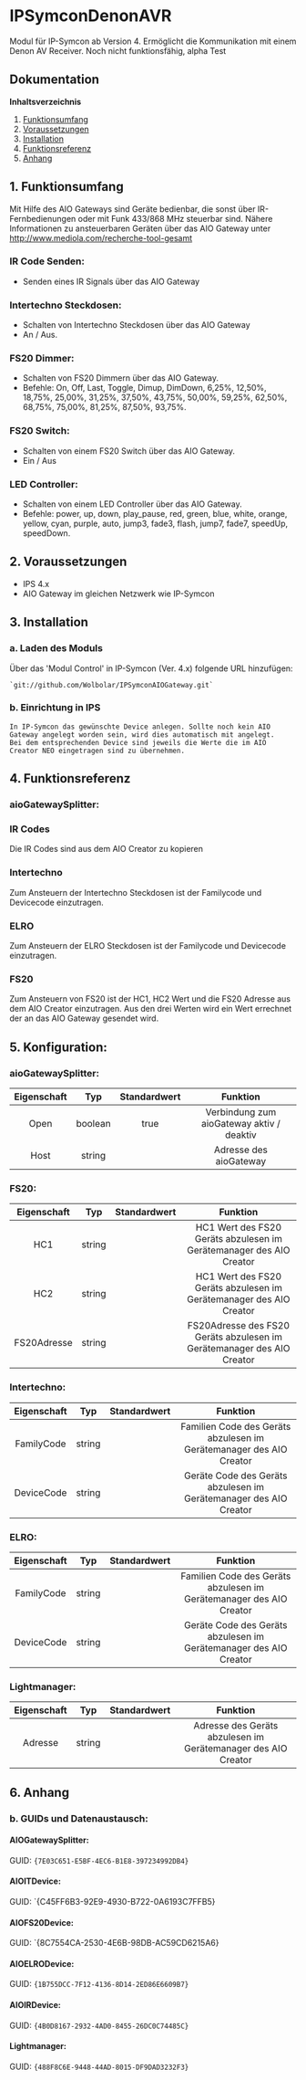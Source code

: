 # IPSymconDenonAVR

Modul für IP-Symcon ab Version 4. Ermöglicht die Kommunikation mit einem Denon AV Receiver.
Noch nicht funktionsfähig, alpha Test

## Dokumentation

**Inhaltsverzeichnis**

1. [Funktionsumfang](#1-funktionsumfang)  
2. [Voraussetzungen](#2-voraussetzungen)  
3. [Installation](#3-installation)  
4. [Funktionsreferenz](#4-funktionsreferenz)  
5. [Anhang](#5-anhang)  

## 1. Funktionsumfang

Mit Hilfe des AIO Gateways sind Geräte bedienbar, die sonst über IR-Fernbedienungen oder mit Funk 433/868 MHz steuerbar sind.
Nähere Informationen zu ansteuerbaren Geräten über das AIO Gateway unter
http://www.mediola.com/recherche-tool-gesamt 

### IR Code Senden:  

 - Senden eines IR Signals über das AIO Gateway  

### Intertechno Steckdosen:  

 - Schalten von Intertechno Steckdosen über das AIO Gateway  
 - An / Aus.    

### FS20 Dimmer:  

 - Schalten von FS20 Dimmern über das AIO Gateway.  
 - Befehle: On, Off, Last, Toggle, Dimup, DimDown, 6,25%, 12,50%, 18,75%, 25,00%, 31,25%, 37,50%, 43,75%, 50,00%, 59,25%, 62,50%, 68,75%, 75,00%, 81,25%, 87,50%, 93,75%.

### FS20 Switch:  

 - Schalten von einem FS20 Switch über das AIO Gateway.  
 - Ein / Aus

### LED Controller:  

 - Schalten von einem LED Controller über das AIO Gateway.  
 - Befehle: 	power, up, down, play_pause, red, green, blue, white, orange, yellow, cyan, purple, auto, jump3, fade3, flash, jump7, fade7, speedUp, speedDown.
   

## 2. Voraussetzungen

 - IPS 4.x
 - AIO Gateway im gleichen Netzwerk wie IP-Symcon

## 3. Installation

### a. Laden des Moduls

   Über das 'Modul Control' in IP-Symcon (Ver. 4.x) folgende URL hinzufügen:
	
    `git://github.com/Wolbolar/IPSymconAIOGateway.git`  

### b. Einrichtung in IPS

	In IP-Symcon das gewünschte Device anlegen. Sollte noch kein AIO Gateway angelegt worden sein, wird dies automatisch mit angelegt.
	Bei dem entsprechenden Device sind jeweils die Werte die im AIO Creator NEO eingetragen sind zu übernehmen.


## 4. Funktionsreferenz

### aioGatewaySplitter:

### IR Codes
 Die IR Codes sind aus dem AIO Creator zu kopieren
 
### Intertechno
 Zum Ansteuern der Intertechno Steckdosen ist der Familycode und Devicecode einzutragen.
 
### ELRO
 Zum Ansteuern der ELRO Steckdosen ist der Familycode und Devicecode einzutragen. 

### FS20
 Zum Ansteuern von FS20 ist der HC1, HC2 Wert und die FS20 Adresse aus dem AIO Creator einzutragen. Aus den drei Werten wird ein Wert errechnet der an das AIO Gateway gesendet wird. 

## 5. Konfiguration:

### aioGatewaySplitter:

| Eigenschaft | Typ     | Standardwert | Funktion                           |
| :---------: | :-----: | :----------: | :--------------------------------: |
| Open        | boolean | true         | Verbindung zum aioGateway aktiv / deaktiv |
| Host        | string  |              | Adresse des aioGateway                    |


### FS20:  

| Eigenschaft | Typ     | Standardwert | Funktion                                                              |
| :---------: | :-----: | :----------: | :-------------------------------------------------------------------: |
| HC1         | string  |              | HC1 Wert des FS20 Geräts abzulesen im Gerätemanager des AIO Creator   |
| HC2         | string  |              | HC1 Wert des FS20 Geräts abzulesen im Gerätemanager des AIO Creator   |
| FS20Adresse | string  |              | FS20Adresse des FS20 Geräts abzulesen im Gerätemanager des AIO Creator|

### Intertechno:  

| Eigenschaft | Typ     | Standardwert | Funktion                                                              |
| :---------: | :-----: | :----------: | :-------------------------------------------------------------------: |
| FamilyCode  | string  |              | Familien Code des Geräts abzulesen im Gerätemanager des AIO Creator   |
| DeviceCode  | string  |              | Geräte Code des Geräts abzulesen im Gerätemanager des AIO Creator     |

### ELRO:  

| Eigenschaft | Typ     | Standardwert | Funktion                                                              |
| :---------: | :-----: | :----------: | :-------------------------------------------------------------------: |
| FamilyCode  | string  |              | Familien Code des Geräts abzulesen im Gerätemanager des AIO Creator   |
| DeviceCode  | string  |              | Geräte Code des Geräts abzulesen im Gerätemanager des AIO Creator     |

### Lightmanager:  

| Eigenschaft | Typ     | Standardwert | Funktion                                                              |
| :---------: | :-----: | :----------: | :-------------------------------------------------------------------: |
| Adresse     | string  |              | Adresse des Geräts abzulesen im Gerätemanager des AIO Creator         |


## 6. Anhang

###  b. GUIDs und Datenaustausch:

#### AIOGatewaySplitter:

GUID: `{7E03C651-E5BF-4EC6-B1E8-397234992DB4}` 


#### AIOITDevice:

GUID: `{C45FF6B3-92E9-4930-B722-0A6193C7FFB5}

#### AIOFS20Device:

GUID: `{8C7554CA-2530-4E6B-98DB-AC59CD6215A6}

#### AIOELRODevice:

GUID: `{1B755DCC-7F12-4136-8D14-2ED86E6609B7}` 

#### AIOIRDevice:

GUID: `{4B0D8167-2932-4AD0-8455-26DC0C74485C}` 

#### Lightmanager:

GUID: `{488F8C6E-9448-44AD-8015-DF9DAD3232F3}` 


